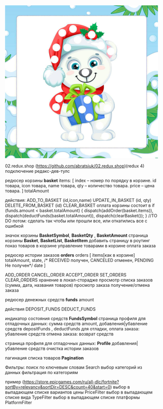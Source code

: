 
![](_md_img/plan%202025.02.21_images/plan%202025.02.21%202025-02-21-16-28-59.png)

02.redux.shop  (https://github.com/abratsiuk/02.redux.shop)(redux 4)
подключение редакс-дев-тулс

редюсер корзины **basket**
items:
[ 
index – номер по порядку в корзине.
id товара, 
icon товара, 
name товара,
qty – количество товара.
price – цена товара.
]
totalAmount

действия:
ADD_TO_BASKET (id,icon,name)
UPDATE_IN_BASKET (id, qty)
DELETE_FROM_BASKET (id)
CLEAR_BASKET
оплата корзины состоит в if (funds.amount < basket.totalAmount) { dispatch(addOrder(basket.items)), dispatch(deductFunds(basket.totalAmount)), dispatch(clearBasket()); }
//TO DO потом: сделать так чтобы или прошли все, или откатились все с ошибкой

значок корзины **BasketSymbol**, **BasketQty** , **BasketAmount** 
страница корзины **Basket**, **BasketList**, **BasketItem**
добавить страницу в роутинг
показ товаров в корзине 
управление товарами в корзине
оплата заказа

редюсер истории заказов **orders**
orders
[
items[как в корзине]
totalAmount,
state, /* RECEIVED получен, CANCELED отменен, PENDING Не получен*/
date
]

ADD_ORDER
CANCEL_ORDER
ACCEPT_ORDER
SET_ORDERS
CLEAR_ORDERS
хранение в локал-сторадже
просмотр списка заказов  (сумма, дата, названия товаров)
просмотр заказа
получение/отмена заказа

редюсер денежных средств **funds**
amount

действия
DEPOSIT_FUNDS
DEDUCT_FUNDS

индикатор состояния средств **FundsSymbol**
страница профиля для отладочных данных:
сумма средств amount,
добавления|убавление средств depositFunds , deductFunds для отладки, 
оплата заказа: убавление средств
отмена заказа: возврат средств

страница профиля для отладочных данных: **Profile**
добавления|убавление средств
очистка истории заказов

пагинация списка товаров **Pagination** 

Фильтры:
поиск по ключевым словам Search
выбор категорий из данных
фильтрация по категориям

 пример (https://store.epicgames.com/ru/all-dlc/fortnite?sortBy=relevancy&sortDir=DESC&count=40&start=0)
выбор в выпадающем списке вариантов цены  PriceFilter
выбор в выпадающем списке вида  TypeFilter
выбор в выпадающем списке платформы PlatformFilter
